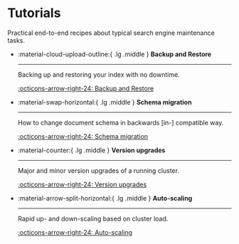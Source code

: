 # Tutorials

Practical end-to-end recipes about typical search engine maintenance tasks.

<div class="grid cards" markdown>

-   :material-cloud-upload-outline:{ .lg .middle } __Backup and Restore__

    ---
    
    Backing up and restoring your index with no downtime.

    [:octicons-arrow-right-24: Backup and Restore](backup.md)

-   :material-swap-horizontal:{ .lg .middle } __Schema migration__

    ---

    How to change document schema in backwards [in-] compatible way.

    [:octicons-arrow-right-24: Schema migration](schema.md)

-   :material-counter:{ .lg .middle } __Version upgrades__

    ---

    Major and minor version upgrades of a running cluster.

    [:octicons-arrow-right-24: Version upgrades](upgrade.md)

-   :material-arrow-split-horizontal:{ .lg .middle } __Auto-scaling__

    ---
    
    Rapid up- and down-scaling based on cluster load.
    
    [:octicons-arrow-right-24: Auto-scaling](autoscaling.md)

</div>
